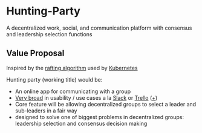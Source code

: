 # Hunting-Party
A decentralized work, social, and communication platform with consensus and leadership selection functions

## Value Proposal
Inspired by the [rafting algorithm](https://matthew.krupczak.org/2019/11/11/failure-tolerance-with-the-rafting-algorithm-kubernetes) used by [Kubernetes](https://kubernetes.io/)

Hunting party (working title) would be:
* An online app for communicating with a group
* [Very broad](http://www.danah.org/papers/Supernova2004.html) in usability / use cases a la [Slack](slack.com) or [Trello](trello.com) ([+](https://www.joelonsoftware.com/2014/07/24/trello-inc/))
* Core feature will be allowing decentralized groups to select a leader and sub-leaders in a fair way
* designed to solve one of biggest problems in decentralized groups: leadership selection and consensus decision making

